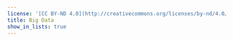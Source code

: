 ```yaml
---
license: '[CC BY-ND 4.0](http://creativecommons.org/licenses/by-nd/4.0/)'
title: Big Data
show_in_lists: true
---
```

